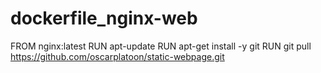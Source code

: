 # dockerfile_nginx-web
FROM nginx:latest
RUN apt-update
RUN apt-get install -y git
RUN git pull https://github.com/oscarplatoon/static-webpage.git

